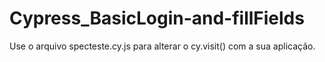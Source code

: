 # Cypress_BasicLogin-and-fillFields
Use o arquivo specteste.cy.js para alterar o cy.visit() com a sua aplicação.
